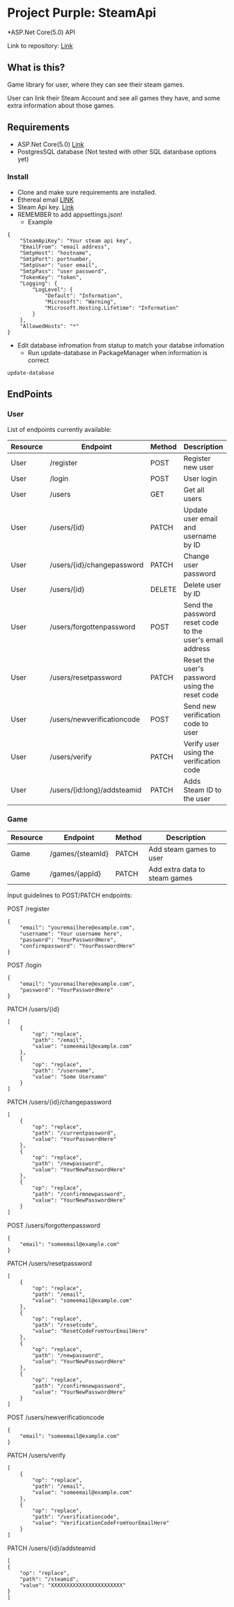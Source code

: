 # Project Purple: SteamApi
\*ASP.Net Core(5.0) API

Link to repository: [Link](https://gitlab.com/Miketti/ryhmatyo-buutti-server)

## What is this?

Game library for user, where they can see their steam games.

User can link their Steam Account and see all games they have, and some extra information about those games.

## Requirements

- ASP.Net Core(5.0) [Link](https://dotnet.microsoft.com/download/dotnet/5.0)
- PostgresSQL database (Not tested with other SQL datanbase options yet)

### Install

- Clone and make sure requirements are installed.
- Ethereal email [LINK](https://ethereal.email/)
- Steam Api key. [Link](https://steamcommunity.com/dev/)
- REMEMBER to add appsettings.json!
  - Example

```
{
    "SteamApiKey": "Your steam api key",
    "EmailFrom": "email address",
    "SmtpHost": "hostname",
    "SmtpPort": portnumber,
    "SmtpUser": "user email",
    "SmtpPass": "user password",
    "TokenKey": "token",
    "Logging": {
        "LogLevel": {
            "Default": "Information",
            "Microsoft": "Warning",
            "Microsoft.Hosting.Lifetime": "Information"
        }
    },
    "AllowedHosts": "*"
}
```

- Edit database infromation from statup to match your databse infomation
  - Run update-database in PackageManager when information is correct 
```
update-database
```

## EndPoints

### User

List of endpoints currently available:

| Resource | Endpoint                    | Method | Description                                              |
|----------|-----------------------------|--------|----------------------------------------------------------|
| User     | /register                   | POST   | Register new user                                        |
| User     | /login                      | POST   | User login                                               |
| User     | /users                      | GET    | Get all users                                            |
| User     | /users/{id}                 | PATCH  | Update user email and username by ID                     |
| User     | /users/{id}/changepassword  | PATCH  | Change user password                                     |
| User     | /users/{id}                 | DELETE | Delete user by ID                                        |
| User     | /users/forgottenpassword    | POST   | Send the password reset code to the user's email address |
| User     | /users/resetpassword        | PATCH  | Reset the user's password using the reset code           |
| User     | /users/newverificationcode  | POST   | Send new verification code to user                       |
| User     | /users/verify               | PATCH  | Verify user using the verification code                  |
| User     | /users/{id:long}/addsteamid | PATCH  | Adds Steam ID to the user                                |

### Game

| Resource | Endpoint                    | Method | Description                                              |
|----------|-----------------------------|--------|----------------------------------------------------------|
| Game     | /games/{steamId}                  | PATCH   | Add steam games to user                                    |
| Game     | /games/{appId}                      | PATCH   | Add extra data to steam games                                            |



Input guidelines to POST/PATCH endpoints:

POST /register
```
{
    "email": "youremailhere@example.com",
    "username": "Your username here",
    "password": "YourPasswordHere",
    "confirmpassword": "YourPasswordHere"
}
```

POST /login
```
{
    "email": "youremailhere@example.com",
    "password": "YourPasswordHere"
}
```

PATCH /users/{id}
```
[
    {
        "op": "replace",
        "path": "/email",
        "value": "someemail@example.com"
    },
    {
        "op": "replace",
        "path": "/username",
        "value": "Some Username"
    }
]
```

PATCH /users/{id}/changepassword
```
[
    {
        "op": "replace",
        "path": "/currentpassword",
        "value": "YourPasswordHere"
    },
    {
        "op": "replace",
        "path": "/newpassword",
        "value": "YourNewPasswordHere"
    },
    {
        "op": "replace",
        "path": "/confirmnewpassword",
        "value": "YourNewPasswordHere"
    }
]
```

POST /users/forgottenpassword
```
{
    "email": "someemail@example.com"
}
```

PATCH /users/resetpassword
```
[
    {
        "op": "replace",
        "path": "/email",
        "value": "someemail@example.com"
    },
    {
        "op": "replace",
        "path": "/resetcode",
        "value": "ResetCodeFromYourEmailHere"
    },
    {
        "op": "replace",
        "path": "/newpassword",
        "value": "YourNewPasswordHere"
    },
    {
        "op": "replace",
        "path": "/confirmnewpassword",
        "value": "YourNewPasswordHere"
    }
]
```

POST /users/newverificationcode
```
{
    "email": "someemail@example.com"
}
```

PATCH /users/verify
```
[
    {
        "op": "replace",
        "path": "/email",
        "value": "someemail@example.com"
    },
    {
        "op": "replace",
        "path": "/verificationcode",
        "value": "VerificationCodeFromYourEmailHere"
    }
]
```

PATCH /users/{id}/addsteamid
```
[
{
    "op": "replace",
    "path": "/steamid",
    "value": "XXXXXXXXXXXXXXXXXXXXXXX"
}
]

